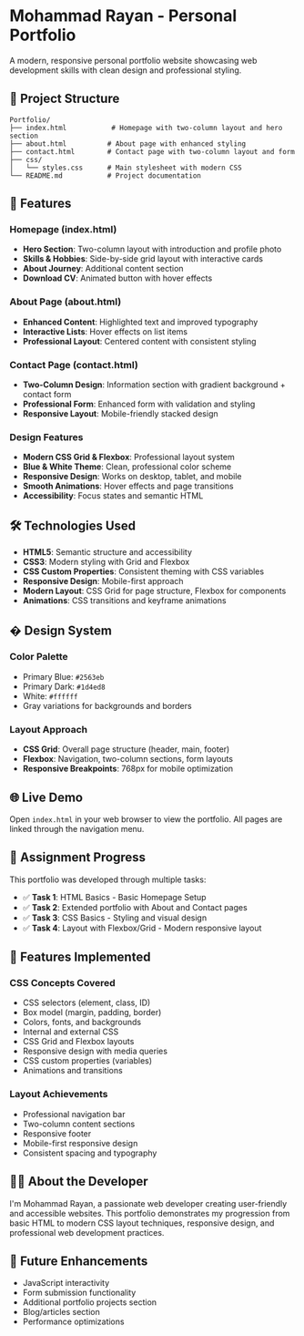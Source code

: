 # Mohammad Rayan - Personal Portfolio

A modern, responsive personal portfolio website showcasing web development skills with clean design and professional styling.

## 📁 Project Structure

```
Portfolio/
├── index.html           # Homepage with two-column layout and hero section
├── about.html          # About page with enhanced styling
├── contact.html        # Contact page with two-column layout and form
├── css/
│   └── styles.css      # Main stylesheet with modern CSS
└── README.md           # Project documentation
```

## 🚀 Features

### **Homepage (index.html)**
- **Hero Section**: Two-column layout with introduction and profile photo
- **Skills & Hobbies**: Side-by-side grid layout with interactive cards
- **About Journey**: Additional content section
- **Download CV**: Animated button with hover effects

### **About Page (about.html)**
- **Enhanced Content**: Highlighted text and improved typography
- **Interactive Lists**: Hover effects on list items
- **Professional Layout**: Centered content with consistent styling

### **Contact Page (contact.html)**
- **Two-Column Design**: Information section with gradient background + contact form
- **Professional Form**: Enhanced form with validation and styling
- **Responsive Layout**: Mobile-friendly stacked design

### **Design Features**
- **Modern CSS Grid & Flexbox**: Professional layout system
- **Blue & White Theme**: Clean, professional color scheme
- **Responsive Design**: Works on desktop, tablet, and mobile
- **Smooth Animations**: Hover effects and page transitions
- **Accessibility**: Focus states and semantic HTML

## 🛠️ Technologies Used

- **HTML5**: Semantic structure and accessibility
- **CSS3**: Modern styling with Grid and Flexbox
- **CSS Custom Properties**: Consistent theming with CSS variables
- **Responsive Design**: Mobile-first approach
- **Modern Layout**: CSS Grid for page structure, Flexbox for components
- **Animations**: CSS transitions and keyframe animations

## � Design System

### **Color Palette**
- Primary Blue: `#2563eb`
- Primary Dark: `#1d4ed8`
- White: `#ffffff`
- Gray variations for backgrounds and borders

### **Layout Approach**
- **CSS Grid**: Overall page structure (header, main, footer)
- **Flexbox**: Navigation, two-column sections, form layouts
- **Responsive Breakpoints**: 768px for mobile optimization

## 🌐 Live Demo

Open `index.html` in your web browser to view the portfolio. All pages are linked through the navigation menu.

## 📝 Assignment Progress

This portfolio was developed through multiple tasks:

- ✅ **Task 1**: HTML Basics - Basic Homepage Setup
- ✅ **Task 2**: Extended portfolio with About and Contact pages  
- ✅ **Task 3**: CSS Basics - Styling and visual design
- ✅ **Task 4**: Layout with Flexbox/Grid - Modern responsive layout

## 🔧 Features Implemented

### **CSS Concepts Covered**
- CSS selectors (element, class, ID)
- Box model (margin, padding, border)
- Colors, fonts, and backgrounds
- Internal and external CSS
- CSS Grid and Flexbox layouts
- Responsive design with media queries
- CSS custom properties (variables)
- Animations and transitions

### **Layout Achievements**
- Professional navigation bar
- Two-column content sections
- Responsive footer
- Mobile-first responsive design
- Consistent spacing and typography

## 👨‍💻 About the Developer

I'm Mohammad Rayan, a passionate web developer creating user-friendly and accessible websites. This portfolio demonstrates my progression from basic HTML to modern CSS layout techniques, responsive design, and professional web development practices.

## 🚀 Future Enhancements

- JavaScript interactivity
- Form submission functionality
- Additional portfolio projects section
- Blog/articles section
- Performance optimizations

